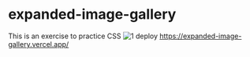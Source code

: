 # expanded-image-gallery
This is an exercise to practice CSS
![1](https://user-images.githubusercontent.com/91487119/219432759-1d430a60-3753-4478-a64d-558cc2cad5b8.png)
deploy https://expanded-image-gallery.vercel.app/
